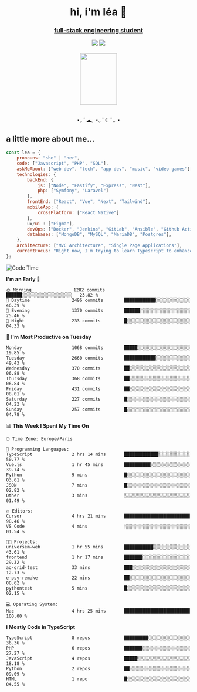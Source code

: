<h1 align="center">hi, i'm léa 🌙</h1>
<h3 align="center"><ins>full-stack engineering student</ins></h3>  
<div align="center">
  <a href="https://www.linkedin.com/in/lea-reiter22/"><img src="https://img.shields.io/badge/LinkedIn-0077B5?style=for-the-badge&logo=linkedin&logoColor=white"/></a>
  <a href="mailto:lea.reiter@outlook.fr"><img src="https://img.shields.io/badge/Contact-2A2A2A?style=for-the-badge&logo=minutemailer&logoColor=white"/></a>
</div>
<br>
  <div align="center">  <img src="https://github.com/xmnchild/xmnchild/blob/main/1702415560_StardewValleyHappyGreyCat.png" height="140" width="100"/>
</div>
<br>
  <p align="center">
                 ⋆｡ ﾟ☁︎｡ ⋆｡ ﾟ☾ ﾟ｡ ⋆
  </p>
  <h2>a little more about me...</h2>
  
```js
const lea = {
    pronouns: "she" | "her",
    code: ["Javascript", "PHP", "SQL"],
    askMeAbout: ["web dev", "tech", "app dev", "music", "video games"],
    technologies: {
        backEnd: {
            js: ["Node", "Fastify", "Express", "Nest"],
            php: ["Symfony", "Laravel"]
        },
        frontEnd: ["React", "Vue", "Next", "Tailwind"],
        mobileApp: {
            crossPlatform: ["React Native"]
        },
        ux/ui : ["Figma"],
        devOps: ["Docker", "Jenkins", "GitLab", "Ansible", "Github Actions"],
        databases: ["MongoDB", "MySQL", "MariaDB", "Postgres"],
    },
    architecture: ["MVC Architecture", "Single Page Applications"],
    currentFocus: "Right now, I'm trying to learn Typescript to enhance my Javascript development.",
};
```
<!--START_SECTION:waka-->
![Code Time](http://img.shields.io/badge/Code%20Time-274%20hrs%2024%20mins-blue)

**I'm an Early 🐤** 

```text
🌞 Morning                1282 commits        ██████░░░░░░░░░░░░░░░░░░░   23.82 % 
🌆 Daytime                2496 commits        ████████████░░░░░░░░░░░░░   46.39 % 
🌃 Evening                1370 commits        ██████░░░░░░░░░░░░░░░░░░░   25.46 % 
🌙 Night                  233 commits         █░░░░░░░░░░░░░░░░░░░░░░░░   04.33 % 
```
📅 **I'm Most Productive on Tuesday** 

```text
Monday                   1068 commits        █████░░░░░░░░░░░░░░░░░░░░   19.85 % 
Tuesday                  2660 commits        ████████████░░░░░░░░░░░░░   49.43 % 
Wednesday                370 commits         ██░░░░░░░░░░░░░░░░░░░░░░░   06.88 % 
Thursday                 368 commits         ██░░░░░░░░░░░░░░░░░░░░░░░   06.84 % 
Friday                   431 commits         ██░░░░░░░░░░░░░░░░░░░░░░░   08.01 % 
Saturday                 227 commits         █░░░░░░░░░░░░░░░░░░░░░░░░   04.22 % 
Sunday                   257 commits         █░░░░░░░░░░░░░░░░░░░░░░░░   04.78 % 
```


📊 **This Week I Spent My Time On** 

```text
🕑︎ Time Zone: Europe/Paris

💬 Programming Languages: 
TypeScript               2 hrs 14 mins       █████████████░░░░░░░░░░░░   50.77 % 
Vue.js                   1 hr 45 mins        ██████████░░░░░░░░░░░░░░░   39.74 % 
Python                   9 mins              █░░░░░░░░░░░░░░░░░░░░░░░░   03.61 % 
JSON                     7 mins              █░░░░░░░░░░░░░░░░░░░░░░░░   02.82 % 
Other                    3 mins              ░░░░░░░░░░░░░░░░░░░░░░░░░   01.49 % 

🔥 Editors: 
Cursor                   4 hrs 21 mins       █████████████████████████   98.46 % 
VS Code                  4 mins              ░░░░░░░░░░░░░░░░░░░░░░░░░   01.54 % 

🐱‍💻 Projects: 
universem-web            1 hr 55 mins        ███████████░░░░░░░░░░░░░░   43.61 % 
frontend                 1 hr 17 mins        ███████░░░░░░░░░░░░░░░░░░   29.32 % 
ag-grid-test             33 mins             ███░░░░░░░░░░░░░░░░░░░░░░   12.73 % 
e-psy-remake             22 mins             ██░░░░░░░░░░░░░░░░░░░░░░░   08.62 % 
pythontest               5 mins              █░░░░░░░░░░░░░░░░░░░░░░░░   02.15 % 

💻 Operating System: 
Mac                      4 hrs 25 mins       █████████████████████████   100.00 % 
```

**I Mostly Code in TypeScript** 

```text
TypeScript               8 repos             █████████░░░░░░░░░░░░░░░░   36.36 % 
PHP                      6 repos             ███████░░░░░░░░░░░░░░░░░░   27.27 % 
JavaScript               4 repos             █████░░░░░░░░░░░░░░░░░░░░   18.18 % 
Python                   2 repos             ██░░░░░░░░░░░░░░░░░░░░░░░   09.09 % 
HTML                     1 repo              █░░░░░░░░░░░░░░░░░░░░░░░░   04.55 % 
```




<!--END_SECTION:waka-->

